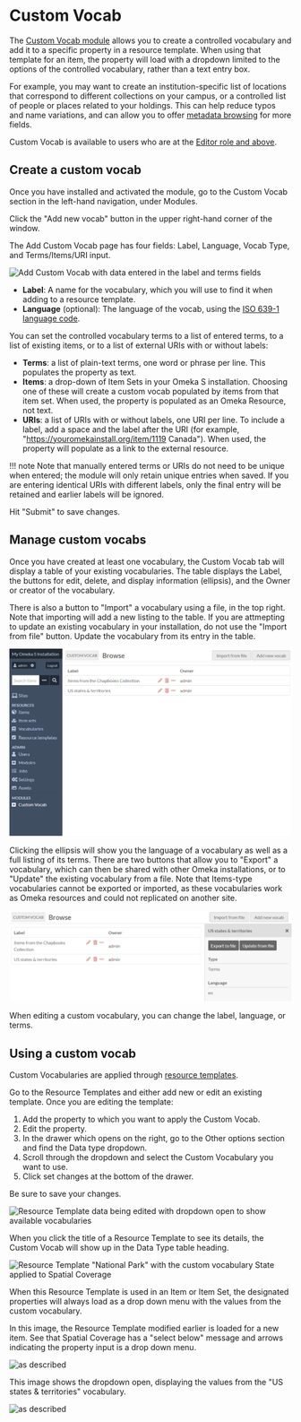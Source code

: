 # Custom Vocab

The [Custom Vocab module](https://omeka.org/s/modules/CustomVocab) allows you to create a controlled vocabulary and add it to a specific property in a resource template. When using that template for an item, the property will load with a dropdown limited to the options of the controlled vocabulary, rather than a text entry box.

For example, you may want to create an institution-specific list of locations that correspond to different collections on your campus, or a controlled list of people or places related to your holdings. This can help reduce typos and name variations, and can allow you to offer [metadata browsing](../modules/metadatabrowse.md) for more fields.

Custom Vocab is available to users who are at the [Editor role and above](../admin/users.md).

## Create a custom vocab

Once you have installed and activated the module, go to the Custom Vocab section in the left-hand navigation, under Modules.

Click the "Add new vocab" button in the upper right-hand corner of the window.

The Add Custom Vocab page has four fields: Label, Language, Vocab Type, and Terms/Items/URI input.

![Add Custom Vocab with data entered in the label and terms fields](../modules/modulesfiles/customVocab-add-URI.png)

- **Label**: A name for the vocabulary, which you will use to find it when adding to a resource template.
- **Language** (optional): The language of the vocab, using the [ISO 639-1 language code](http://www.iso.org/iso/language_codes).

You can set the controlled vocabulary terms to a list of entered terms, to a list of existing items, or to a list of external URIs with or without labels:

- **Terms**: a list of plain-text terms, one word or phrase per line. This populates the property as text.
- **Items**: a drop-down of Item Sets in your Omeka S installation. Choosing one of these will create a custom vocab populated by items from that item set. When used, the property is populated as an Omeka Resource, not text.
- **URIs**: a list of URIs with or without labels, one URI per line. To include a label, add a space and the label after the URI (for example, "https://youromekainstall.org/item/1119 Canada"). When used, the property will populate as a link to the external resource.

!!! note
	Note that manually entered terms or URIs do not need to be unique when entered; the module will only retain unique entries when saved. If you are entering identical URIs with different labels, only the final entry will be retained and earlier labels will be ignored.

Hit "Submit" to save changes.

## Manage custom vocabs

Once you have created at least one vocabulary, the Custom Vocab tab will display a table of your existing vocabularies. The table displays the Label, the buttons for edit, delete, and display information (ellipsis), and the Owner or creator of the vocabulary. 

There is also a button to "Import" a vocabulary using a file, in the top right. Note that importing will add a new listing to the table. If you are attmepting to update an existing vocabulary in your installation, do not use the "Import from file" button. Update the vocabulary from its entry in the table.

![Custom Vocab tab with two existing vocabularies](../modules/modulesfiles/customVocab_manage.png)

Clicking the ellipsis will show you the language of a vocabulary as well as a full listing of its terms. There are two buttons that allow you to "Export" a vocabulary, which can then be shared with other Omeka installations, or to "Update" the existing vocabulary from a file. Note that Items-type vocabularies cannot be exported or imported, as these vocabularies work as Omeka resources and could not replicated on another site.

![Custom Vocab tab with two existing vocabularies](../modules/modulesfiles/customVocab_updateExport.png)

When editing a custom vocabulary, you can change the label, language, or terms.

## Using a custom vocab

Custom Vocabularies are applied through [resource templates](../content/resource-template.md).

Go to the Resource Templates and either add new or edit an existing template. Once you are editing the template:

1. Add the property to which you want to apply the Custom Vocab.
1. Edit the property.
1. In the drawer which opens on the right, go to the Other options section and find the Data type dropdown.
1. Scroll through the dropdown and select the Custom Vocabulary you want to use.
1. Click set changes at the bottom of the drawer.

Be sure to save your changes.

![Resource Template data being edited with dropdown open to show available vocabularies](../modules/modulesfiles/customVocab_select.png)

When you click the title of a Resource Template to see its details, the Custom Vocab will show up in the Data Type table heading.

![Resource Template "National Park" with the custom vocabulary State applied to Spatial Coverage](../modules/modulesfiles/customVocab_resource.png)

When this Resource Template is used in an Item or Item Set, the designated properties will always load as a drop down menu with the values from the custom vocabulary.

In this image, the Resource Template modified earlier is loaded for a new item. See that Spatial Coverage has a "select below" message and arrows indicating the property input is a drop down menu.

![as described](../modules/modulesfiles/customVocab_item1.png)

This image shows the dropdown open, displaying the values from the "US states & territories" vocabulary.

![as described](../modules/modulesfiles/customVocab_item2.png)
